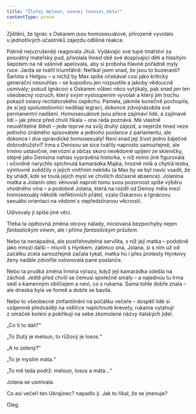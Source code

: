 ```yaml
---
title: "Žlutej meloun, uzenej lososa\_máta!"
contentType: prose
---
```


Zjištění, že Ignác s Oskarem jsou homosexuálové, přirozeně vyvolalo u jednotlivých účastníků zájezdu odlišné reakce.

Patrně nejvzrušeněji reagovala Jituš. Vydávajíc své tupé tmářství za posvátný mateřský pud, přivolala ihned obě své dospívající děti a hlasitým šepotem na ně vášnivě apelovala, aby si proboha hlavně pořádně myly ruce. Jarda se tvářil triumfálně: Neříkal jsem snad, že jsou to buzeranti? Šarlota s Helgou – u nichž by Max spíše očekával cosi jako kritický generační nesouhlas – se kupodivu jen rozpustile a jakoby vědoucně usmívaly; pokud Ignácovi s Oskarem vůbec něco vytýkaly, pak snad jen ten všeobecný rozruch, který svým vystoupením vyvolali a který jim trochu pokazil oslavy recitátorského úspěchu. Pamela, jakmile konečně pochopila, že si její spolustolovníci nedělají legraci, dokonce zdvojnásobila své permanentní nadšení. Homosexuálové jsou přece zajímaví lidé, a zajímavé lidi – jak přece před chvílí říkala – ona ráda poznává. Má vlastně neuvěřitelné štěstí – jede teprve na svůj druhý zájezd, a nejenže hned veze jednoho známého spisovatele a jednoho poslance z parlamentu, ale dokonce i dva opravdické homosexuály! Není snad její život jedno báječné dobrodružství? Irma s Denisou se sice tvářily naprosto samozřejmě, ale Irmino ustavičné, nervózní a občas skoro nevědomé upíjení ze skleničky, stejně jako Denisina nahlas vyprávěná historka, v níž mimo jiné figurovala i očividně narychlo spíchnutá kamarádka Majka, hrozně milá a chytrá lesba, výmluvně svědčily o jejich vnitřním neklidu (a Max by se byl navíc vsadil, že by uhádl, kde se toulá jejich mysl ve chvílích dočasné absence). Jolanina matka a Jolanin otec věnovali naproti tomu svou pozornost spíše výběru vhodného vína – a podobně Jolana, která na rozdíl od Denisy měla mezi homosexuály několik nefiktivních přátel, vzala Oskarovu a Ignácovu sexuální orientaci na vědomí s nepředstíranou věcností.

Udivovaly ji spíše jiné věci.

Třeba ta opětovná změna otcovy nálady, iniciovaná bezpochyby nejen _fantastickým vínem_, ale i přímo _fantastickým pršutem_.

Nebo ta nenápadná, ale postřehnutelná servilita, s níž její matka – podobně jako mnozí další – mluvili s Hynkem; zatímco ona, Jolana, si s ním už od začátku zcela samozřejmě začala tykat, matka ho i přes protesty Hynkovy ženy nadále zdvořile oslovovala pane poslanče.

Nebo ta prudká změna Irmina výrazu, když její kamarádka odešla na záchod. Ještě před chvílí se čemusi společně smály – a najednou tu Irma sedí s kamenným obličejem a neví, co s rukama. Sama tohle dobře znala – ale dneska byla ve formě a dobře se bavila.

Nebo to všeobecné zinfantilnění na počátku večeře – dospělí lidé si vzájemně předvádějí na vidličce napíchnuté krevety, rukama vytahují z omáček koření a pokřikují na sebe zkomolené názvy italských jídel.

„Co ti to dali?“

„To žlutý je meloun, to růžový je losos.“

„A to zelený?“

„To je myslím máta.“

„To mě teda podrž: meloun, losos a máta…“

Jolana se usmívala.

Co asi večeří ten Ukrajinec? napadlo ji. Jak to říkal, že se jmenuje?

Oleg.
